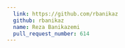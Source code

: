 ```yaml
---
  link: https://github.com/rbanikaz
  github: rbanikaz
  name: Reza Banikazemi
  pull_request_number: 614
---
```

